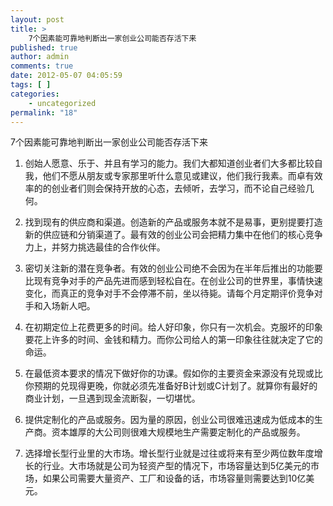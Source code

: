 ```yaml
---
layout: post
title: >
    7个因素能可靠地判断出一家创业公司能否存活下来
published: true
author: admin
comments: true
date: 2012-05-07 04:05:59
tags: [ ]
categories:
    - uncategorized
permalink: "18"
---
```

7个因素能可靠地判断出一家创业公司能否存活下来
  
 1. 创始人愿意、乐于、并且有学习的能力。我们大都知道创业者们大多都比较自我，他们不愿从朋友或专家那里听什么意见或建议，他们我行我素。而卓有效率的的创业者们则会保持开放的心态，去倾听，去学习，而不论自己经验几何。

2. 找到现有的供应商和渠道。创造新的产品或服务本就不是易事，更别提要打造新的供应链和分销渠道了。最有效的创业公司会把精力集中在他们的核心竞争力上，并努力挑选最佳的合作伙伴。

3. 密切关注新的潜在竞争者。有效的创业公司绝不会因为在半年后推出的功能要比现有竞争对手的产品先进而感到轻松自在。在创业公司的世界里，事情快速变化，而真正的竞争对手不会停滞不前，坐以待毙。请每个月定期评价竞争对手和入场新人吧。

4. 在初期定位上花费更多的时间。给人好印象，你只有一次机会。克服坏的印象要花上许多的时间、金钱和精力。而你公司给人的第一印象往往就决定了它的命运。

5. 在最低资本要求的情况下做好你的功课。假如你的主要资金来源没有兑现或比你预期的兑现得更晚，你就必须先准备好B计划或C计划了。就算你有最好的商业计划，一旦遇到现金流断裂，一切堪忧。

6. 提供定制化的产品或服务。因为量的原因，创业公司很难迅速成为低成本的生产商。资本雄厚的大公司则很难大规模地生产需要定制化的产品或服务。

7. 选择增长型行业里的大市场。增长型行业就是过往或将来有至少两位数年度增长的行业。大市场就是公司为轻资产型的情况下，市场容量达到5亿美元的市场，如果公司需要大量资产、工厂和设备的话，市场容量则需要达到10亿美元。